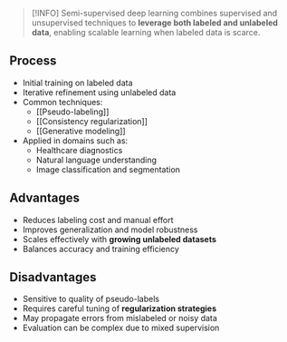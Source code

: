 > [!INFO]
> Semi-supervised deep learning combines supervised and unsupervised techniques to **leverage both labeled and unlabeled data**, enabling scalable learning when labeled data is scarce.

## Process

- Initial training on labeled data
- Iterative refinement using unlabeled data
- Common techniques:
	- [[Pseudo-labeling]]
	- [[Consistency regularization]]
	- [[Generative modeling]]
- Applied in domains such as:
	- Healthcare diagnostics
	- Natural language understanding
	- Image classification and segmentation

## Advantages

- Reduces labeling cost and manual effort
- Improves generalization and model robustness
- Scales effectively with **growing unlabeled datasets**
- Balances accuracy and training efficiency

## Disadvantages

- Sensitive to quality of pseudo-labels
- Requires careful tuning of **regularization strategies**
- May propagate errors from mislabeled or noisy data
- Evaluation can be complex due to mixed supervision